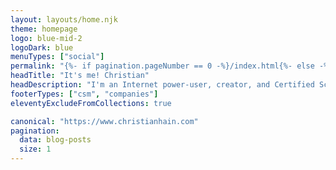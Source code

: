 ```yaml
---
layout: layouts/home.njk
theme: homepage
logo: blue-mid-2
logoDark: blue
menuTypes: ["social"]
permalink: "{%- if pagination.pageNumber == 0 -%}/index.html{%- else -%}/.delete/homepages/{{- pagination.pageNumber -}}/{%- endif -%}"
headTitle: "It's me! Christian"
headDescription: "I'm an Internet power-user, creator, and Certified Scrum Developer® engineer. Specializing in browser-based experiences, my goal is to share what I know."
footerTypes: ["csm", "companies"]
eleventyExcludeFromCollections: true

canonical: "https://www.christianhain.com"
pagination:
  data: blog-posts
  size: 1
---
```

